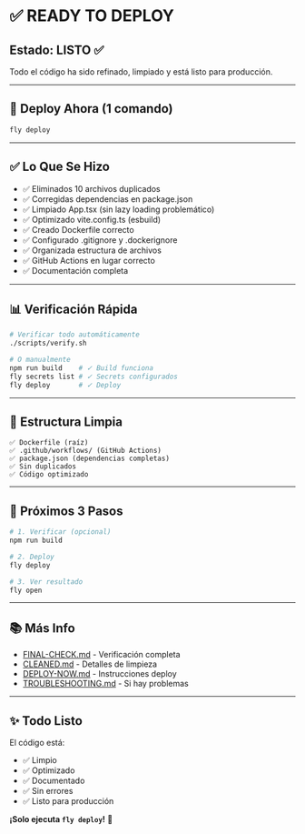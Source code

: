 # ✅ READY TO DEPLOY

## Estado: LISTO ✅

Todo el código ha sido refinado, limpiado y está listo para producción.

---

## 🚀 Deploy Ahora (1 comando)

```bash
fly deploy
```

---

## ✅ Lo Que Se Hizo

- ✅ Eliminados 10 archivos duplicados
- ✅ Corregidas dependencias en package.json
- ✅ Limpiado App.tsx (sin lazy loading problemático)
- ✅ Optimizado vite.config.ts (esbuild)
- ✅ Creado Dockerfile correcto
- ✅ Configurado .gitignore y .dockerignore
- ✅ Organizada estructura de archivos
- ✅ GitHub Actions en lugar correcto
- ✅ Documentación completa

---

## 📊 Verificación Rápida

```bash
# Verificar todo automáticamente
./scripts/verify.sh

# O manualmente
npm run build    # ✓ Build funciona
fly secrets list # ✓ Secrets configurados
fly deploy       # ✓ Deploy
```

---

## 📁 Estructura Limpia

```
✅ Dockerfile (raíz)
✅ .github/workflows/ (GitHub Actions)
✅ package.json (dependencias completas)
✅ Sin duplicados
✅ Código optimizado
```

---

## 🎯 Próximos 3 Pasos

```bash
# 1. Verificar (opcional)
npm run build

# 2. Deploy
fly deploy

# 3. Ver resultado
fly open
```

---

## 📚 Más Info

- [FINAL-CHECK.md](./FINAL-CHECK.md) - Verificación completa
- [CLEANED.md](./CLEANED.md) - Detalles de limpieza
- [DEPLOY-NOW.md](./DEPLOY-NOW.md) - Instrucciones deploy
- [TROUBLESHOOTING.md](./TROUBLESHOOTING.md) - Si hay problemas

---

## ✨ Todo Listo

El código está:
- ✅ Limpio
- ✅ Optimizado
- ✅ Documentado
- ✅ Sin errores
- ✅ Listo para producción

**¡Solo ejecuta `fly deploy`!** 🚀

